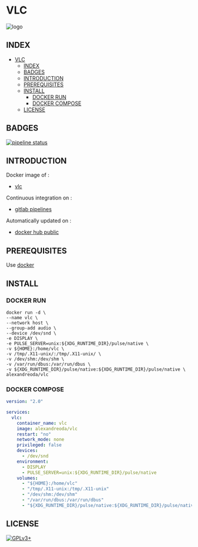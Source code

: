 # VLC

![logo](https://assets.gitlab-static.net/uploads/-/system/project/avatar/12904486/5b43bc40e99939b4572e32b7.png)

## INDEX

- [VLC](#vlc)
  - [INDEX](#index)
  - [BADGES](#badges)
  - [INTRODUCTION](#introduction)
  - [PREREQUISITES](#prerequisites)
  - [INSTALL](#install)
    - [DOCKER RUN](#docker-run)
    - [DOCKER COMPOSE](#docker-compose)
  - [LICENSE](#license)

## BADGES

[![pipeline status](https://gitlab.com/oda-alexandre/vlc/badges/master/pipeline.svg)](https://gitlab.com/oda-alexandre/vlc/commits/master)

## INTRODUCTION

Docker image of :

- [vlc](https://www.videolan.org/vlc/index.fr.html)

Continuous integration on :

- [gitlab pipelines](https://gitlab.com/oda-alexandre/vlc/pipelines)

Automatically updated on :

- [docker hub public](https://hub.docker.com/r/alexandreoda/vlc)

## PREREQUISITES

Use [docker](https://www.docker.com)

## INSTALL

### DOCKER RUN

```\
docker run -d \
--name vlc \
--network host \
--group-add audio \
--device /dev/snd \
-e DISPLAY \
-e PULSE_SERVER=unix:${XDG_RUNTIME_DIR}/pulse/native \
-v ${HOME}:/home/vlc \
-v /tmp/.X11-unix/:/tmp/.X11-unix/ \
-v /dev/shm:/dev/shm \
-v /var/run/dbus:/var/run/dbus \
-v ${XDG_RUNTIME_DIR}/pulse/native:${XDG_RUNTIME_DIR}/pulse/native \
alexandreoda/vlc
```

### DOCKER COMPOSE

```yml
version: "2.0"

services:
  vlc:
    container_name: vlc
    image: alexandreoda/vlc
    restart: "no"
    network_mode: none
    privileged: false
    devices:
      - /dev/snd
    environment:
      - DISPLAY
      - PULSE_SERVER=unix:${XDG_RUNTIME_DIR}/pulse/native
    volumes:
      - "${HOME}:/home/vlc"
      - "/tmp/.X11-unix:/tmp/.X11-unix"
      - "/dev/shm:/dev/shm"
      - "/var/run/dbus:/var/run/dbus"
      - "${XDG_RUNTIME_DIR}/pulse/native:${XDG_RUNTIME_DIR}/pulse/native"
```

## LICENSE

[![GPLv3+](http://gplv3.fsf.org/gplv3-127x51.png)](https://gitlab.com/oda-alexandre/vlc/blob/master/LICENSE)
